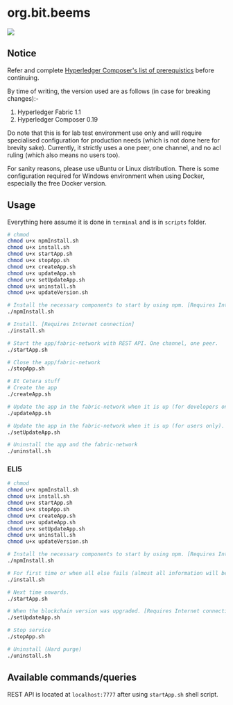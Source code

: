 # org.bit.beems

[HCP]: https://hyperledger.github.io/composer/latest/installing/installing-prereqs.html "Installing pre-requisites by Hyperledger Composer documentation"
[img]: ../img/blockchain.png

![][img]

## Notice

Refer and complete [Hyperledger Composer's list of prerequistics][HCP] before continuing.

By time of writing, the version used are as follows (in case for breaking changes):-

1. Hyperledger Fabric 1.1
1. Hyperledger Composer 0.19

Do note that this is for lab test environment use only and will require specialised configuration for production needs (which is not done here for brevity sake). Currently, it strictly uses a one peer, one channel, and no acl ruling (which also means no users too).

For sanity reasons, please use uBuntu or Linux distribution. There is some configuration required for Windows environment when using Docker, especially the free Docker version.

## Usage

Everything here assume it is done in `terminal` and is in `scripts` folder.

```bash
# chmod
chmod u+x npmInstall.sh
chmod u+x install.sh
chmod u+x startApp.sh
chmod u+x stopApp.sh
chmod u+x createApp.sh
chmod u+x updateApp.sh
chmod u+x setUpdateApp.sh
chmod u+x uninstall.sh
chmod u+x updateVersion.sh

# Install the necessary components to start by using npm. [Requires Internet connection]
./npmInstall.sh

# Install. [Requires Internet connection]
./install.sh

# Start the app/fabric-network with REST API. One channel, one peer.
./startApp.sh

# Close the app/fabric-network
./stopApp.sh

# Et Cetera stuff
# Create the app
./createApp.sh

# Update the app in the fabric-network when it is up (for developers only). [Requires Internet connection]
./updateApp.sh

# Update the app in the fabric-network when it is up (for users only). [Requires Internet connection]
./setUpdateApp.sh

# Uninstall the app and the fabric-network
./uninstall.sh
```

### ELI5

```bash
# chmod
chmod u+x npmInstall.sh
chmod u+x install.sh
chmod u+x startApp.sh
chmod u+x stopApp.sh
chmod u+x createApp.sh
chmod u+x updateApp.sh
chmod u+x setUpdateApp.sh
chmod u+x uninstall.sh
chmod u+x updateVersion.sh

# Install the necessary components to start by using npm. [Requires Internet connection]
./npmInstall.sh

# For first time or when all else fails (almost all information will be lost; Hard install). [Requires Internet connection]
./install.sh

# Next time onwards.
./startApp.sh

# When the blockchain version was upgraded. [Requires Internet connection]
./setUpdateApp.sh

# Stop service
./stopApp.sh

# Uninstall (Hard purge)
./uninstall.sh
```

## Available commands/queries

REST API is located at `localhost:7777` after using `startApp.sh` shell script.